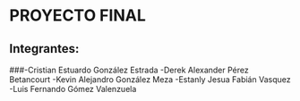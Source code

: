 # PROYECTO FINAL

## Integrantes:

###-Cristian Estuardo González Estrada
-Derek Alexander Pérez Betancourt
-Kevin Alejandro González Meza
-Estanly Jesua Fabián Vasquez
-Luis Fernando Gómez Valenzuela
